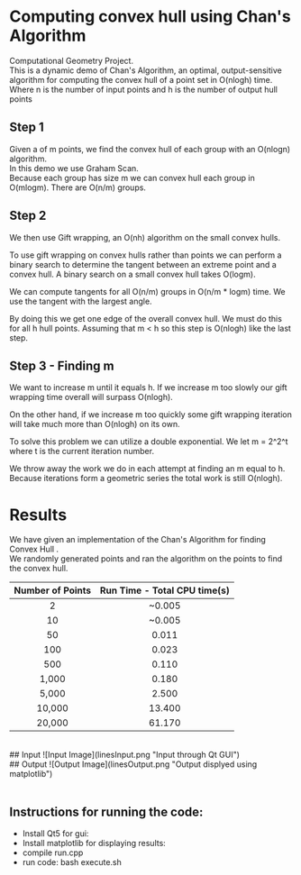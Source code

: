 # Computing convex hull using Chan's Algorithm
Computational Geometry Project. <br>
This is a dynamic demo of Chan's Algorithm, an optimal, output-sensitive algorithm for computing the convex hull of a point set in O(nlogh) time.<br>
Where n is the number of input points and h is the number of output hull points <br>

## Step 1
Given a of m points, we find the convex hull of each group with an O(nlogn) algorithm.<br>
In this demo we use Graham Scan. <br>
Because each group has size m we can convex hull each group in O(mlogm). There are O(n/m) groups. <br>

## Step 2
We then use Gift wrapping, an O(nh) algorithm on the small convex hulls. <br>

To use gift wrapping on convex hulls rather than points we can perform a binary search to determine the tangent between an extreme point and a convex hull. A binary search on a small convex hull takes O(logm). <br>

We can compute tangents for all O(n/m) groups in O(n/m * logm) time. We use the tangent with the largest angle. <br>

By doing this we get one edge of the overall convex hull. We must do this for all h hull points. Assuming that m < h so this step is O(nlogh) like the last step. <br>
## Step 3 - Finding m
We want to increase m until it equals h. If we increase m too slowly our gift wrapping time overall will surpass O(nlogh).<br>

On the other hand, if we increase m too quickly some gift wrapping iteration will take much more than O(nlogh) on its own. <br>

To solve this problem we can utilize a double exponential. We let m = 2^2^t where t is the current iteration number. <br>

We throw away the work we do in each attempt at finding an m equal to h. Because iterations form a geometric series the total work is still O(nlogh). <br>



# Results
We have given an implementation of the Chan's Algorithm for finding Convex Hull .<br>
We randomly generated points and ran the algorithm on the points to find the convex hull.


| Number of Points | Run Time - Total CPU time(s) |
|:-----:|:-----:|
| 2 | ~0.005 |
| 10 | ~0.005 |
| 50 | 0.011 |
| 100 | 0.023 |
| 500 | 0.110 |
| 1,000 | 0.180 |
| 5,000 | 2.500 |
| 10,000 | 13.400 |
| 20,000 | 61.170 |


<br>
## Input
![Input Image](linesInput.png "Input through Qt GUI")

<br>
## Output
![Output Image](linesOutput.png "Output displyed using matplotlib")

<br>
<br>


## Instructions for running the code:
+ Install Qt5 for gui:
+ Install matplotlib for displaying results:
+ compile run.cpp
+ run code:
bash execute.sh
